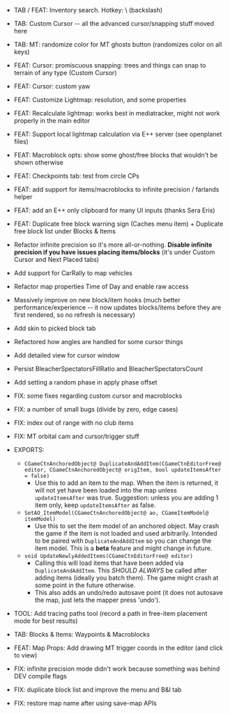 - TAB / FEAT: Inventory search. Hotkey: \ (backslash)
- TAB: Custom Cursor -- all the advanced cursor/snapping stuff moved here
- TAB: MT: randomize color for MT ghosts button (randomizes color on all keys)
- FEAT: Cursor: promiscuous snapping: trees and things can snap to terrain of any type (Custom Cursor)
- FEAT: Cursor: custom yaw
- FEAT: Customize Lightmap: resolution, and some properties
- FEAT: Recalculate lightmap: works best in mediatracker, might not work properly in the main editor
- FEAT: Support local lightmap calculation via E++ server (see openplanet files)
- FEAT: Macroblock opts: show some ghost/free blocks that wouldn't be shown otherwise
- FEAT: Checkpoints tab: test from circle CPs
- FEAT: add support for items/macroblocks to infinite precision / farlands helper
- FEAT: add an E++ only clipboard for many UI inputs (thanks Sera Eris)
- FEAT: Duplicate free block warning sign (Caches menu item) + Duplicate free block list under Blocks & Items
- Refactor infinite precision so it's more all-or-nothing. **Disable infinite precision if you have issues placing items/blocks** (it's under Custom Cursor and Next Placed tabs)
- Add support for CarRally to map vehicles
- Refactor map properties Time of Day and enable raw access
- Massively improve on new block/item hooks (much better performance/experience -- it now updates blocks/items before they are first rendered, so no refresh is necessary)
- Add skin to picked block tab
- Refactored how angles are handled for some cursor things
- Add detailed view for cursor window
- Persist BleacherSpectatorsFillRatio and BleacherSpectatorsCount
- Add setting a random phase in apply phase offset
- FIX: some fixes regarding custom cursor and macroblocks
- FIX: a number of small bugs (divide by zero, edge cases)
- FIX: index out of range with no club items
- FIX: MT orbital cam and cursor/trigger stuff

- EXPORTS:
  - `CGameCtnAnchoredObject@ DuplicateAndAddItem(CGameCtnEditorFree@ editor, CGameCtnAnchoredObject@ origItem, bool updateItemsAfter = false)`
    - Use this to add an item to the map. When the item is returned, it will not yet have been loaded into the map unless `updateItemsAfter` was true. Suggestion: unless you are adding 1 item only, keep `updateItemsAfter` as false.
  - `SetAO_ItemModel(CGameCtnAnchoredObject@ ao, CGameItemModel@ itemModel)`
    - Use this to set the item model of an anchored object. May crash the game if the item is not loaded and used arbitrarily. Intended to be paired with `DuplicateAndAddItem` so you can change the item model. This is a **beta** feature and might change in future.
  - `void UpdateNewlyAddedItems(CGameCtnEditorFree@ editor)`
    - Calling this will load items that have been added via `DuplicateAndAddItem`. This *SHOULD ALWAYS* be called after adding items (ideally you batch them). The game might crash at some point in the future otherwise.
    - This also adds an undo/redo autosave point (it does not autosave the map, just lets the mapper press 'undo').



- TOOL: Add tracing paths tool (record a path in free-item placement mode for best results)
- TAB: Blocks & Items: Waypoints & Macroblocks
- FEAT: Map Props: Add drawing MT trigger coords in the editor (and click to view)
- FIX: infinite precision mode didn't work because something was behind DEV compile flags
- FIX: duplicate block list and improve the menu and B&I tab
- FIX: restore map name after using save-map APIs
